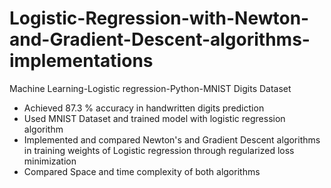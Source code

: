 # Logistic-Regression-with-Newton-and-Gradient-Descent-algorithms-implementations
Machine Learning-Logistic regression-Python-MNIST Digits Dataset

- Achieved 87.3 % accuracy in handwritten digits prediction
- Used MNIST Dataset and trained model with logistic regression algorithm
- Implemented and compared Newton's and Gradient Descent algorithms in training weights of Logistic regression through regularized loss minimization
- Compared Space and time complexity of both algorithms
